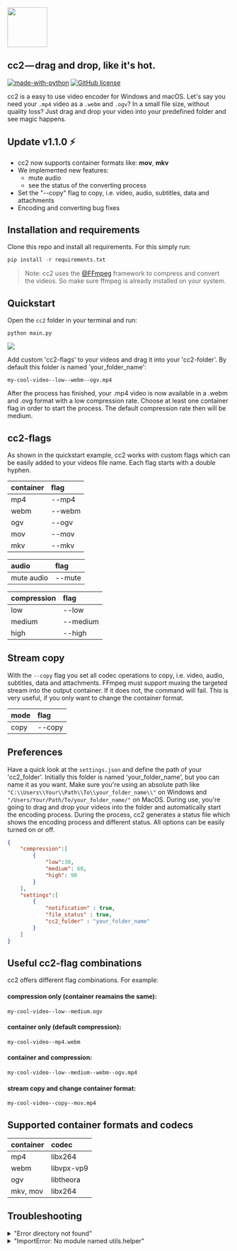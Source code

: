 <img src="http://pfuscha.cool:3000?" width="90px"/>

cc2 — drag and drop, like it's hot.
-------------------------------------
[![made-with-python](https://img.shields.io/badge/Made%20with-Python-1f425f.svg)](https://www.python.org/) [![GitHub license](https://img.shields.io/github/license/Naereen/StrapDown.js.svg)](https://github.com/Naereen/StrapDown.js/blob/master/LICENSE)


cc2 is a easy to use video encoder for Windows and macOS. Let's say you need your ```.mp4``` video as a ```.webm``` and ```.ogv```? In a small file size, without quality loss? Just drag and drop your video into your predefined folder and see magic happens.

Update v1.1.0 :zap:
-----------------------------
- cc2 now supports container formats like: **mov**, **mkv**
- We implemented new features:
    - mute audio 
    - see the status of the converting process
- Set the "--copy" flag to copy, i.e. video, audio, subtitles, data and attachments
- Encoding and converting bug fixes

Installation and requirements
-----------------------------
Clone this repo and install all requirements. For this simply run:
```python
pip install -r requirements.txt
```
> Note: cc2 uses the [@FFmpeg](https://www.ffmpeg.org/) framework to compress and convert the videos. So make sure ffmpeg is already installed on your system. 

Quickstart
----------
Open the ```cc2``` folder in your terminal and run:
```
python main.py
```

<img src="https://user-images.githubusercontent.com/38649555/213193160-5ad1ed9a-8e48-453b-9bd9-b830c94757f2.gif"/>

Add custom 'cc2-flags' to your videos and drag it into your 'cc2-folder'. By default this folder is named 'your_folder_name':
```
my-cool-video--low--webm--ogv.mp4
```
After the process has finished, your .mp4 video is now available in a .webm and .ovg format with a low compression rate. Choose at least one container flag in order to start the process. The default compression rate then will be medium.

cc2-flags
---------
As shown in the quickstart example, cc2 works with custom flags which can be easily added to your videos file name. Each flag starts with a double hyphen.

| container         | flag              |
| :------------     | :------------     |
| mp4               | --mp4             | 
| webm              | --webm            |   
| ogv               | --ogv             |  
| mov               | --mov             |  
| mkv               | --mkv             |  

| audio             | flag              |        
| :------------     | :------------     |
| mute audio        | --mute            | 

| compression       | flag              |        
| :------------     | :------------     |
| low               | --low             | 
| medium            | --medium          |   
| high              | --high            |  

Stream copy
-----------
With the ```--copy``` flag you set all codec operations to copy, i.e. video, audio, subtitles, data and attachments. FFmpeg must support muxing the targeted stream into the output container. If it does not, the command will fail. This is very useful, if you only want to change the container format.

| mode              | flag              |
| :------------     | :------------     |
| copy              | --copy            | 


Preferences
-----------
Have a quick look at the ```settings.json``` and define the path of your 'cc2_folder'. Initially this folder is named 'your_folder_name', but you can name it as you want. Make sure you're using an absolute path like ```"C:\\Users\\Your\\Path\\To\\your_folder_name\\"``` on Windows and ```"/Users/Your/Path/To/your_folder_name/"``` on MacOS. During use, you're going to drag and drop your videos into the folder and automatically start the encoding process. During the process, cc2 generates a status file which shows the encoding process and different status. All options can be easily turned on or off.

```json
{   
    "compression":[
        {
            "low":30,
            "medium": 60,
            "high": 90
        }
    ],
    "settings":[
        {
            "notification" : true,
            "file_status" : true,
            "cc2_folder" : "your_folder_name"
        }
    ]
}
```
Useful cc2-flag combinations
----------------------------
cc2 offers different flag combinations. For example:
#### compression only (container reamains the same):
```
my-cool-video--low--medium.ogv
```
#### container only (default compression):
```
my-cool-video--mp4.webm
```
#### container and compression:
```
my-cool-video--low--medium--webm--ogv.mp4
```
#### stream copy and change container format:
```
my-cool-video--copy--mov.mp4
```

Supported container formats and codecs
-------------------------------------- 

| container         | codec         |
| :------------     |:------------  |
| mp4               | libx264       | 
| webm              | libvpx-vp9    |   
| ogv               | libtheora     | 
| mkv, mov          | libx264       | 

Troubleshooting
---------------
<details>
<summary>"Error directory not found"</summary>
<p>Make sure your 'cc2_folder' exists. Double check the path in the settings.json</p>  
</details>
<details>
<summary>"ImportError: No module named utils.helper"</summary>
<p>Python has to be at least version 3.6</p>  
</details>
